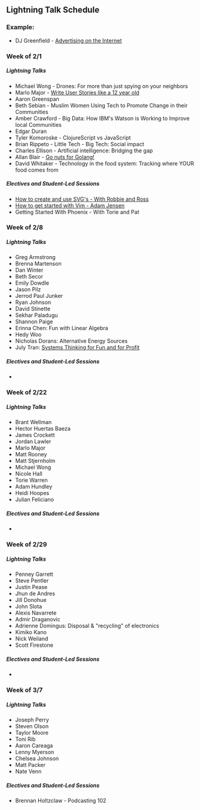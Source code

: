 ## Lightning Talk Schedule

### Example:

* DJ Greenfield - [Advertising on the Internet](https://gist.github.com/AllPurposeName/7c117da4b0345eb6b817)

### **Week of 2/1**

##### Lightning Talks

* Michael Wong - Drones: For more than just spying on your neighbors
* Marlo Major - [Write User Stories like a 12 year old](https://gist.github.com/marlomajor/d00c043df9305aa8629a)
* Aaron Greenspan
* Beth Sebian - Muslim Women Using Tech to Promote Change in their Communities
* Amber Crawford - Big Data: How IBM's Watson is Working to Improve local Communities
* Edgar Duran
* Tyler Komoroske - ClojureScript vs JavaScript
* Brian Rippeto - Little Tech - Big Tech: Social impact
* Charles Ellison - Artificial intelligence: Bridging the gap
* Allan Blair - [Go nuts for Golang!](https://gist.github.com/e913e60955f6c540e353.git)
* David Whitaker - Technology in the food system: Tracking where YOUR food comes from

##### Electives and Student-Led Sessions

* [How to create and use SVG's - With Robbie and Ross](https://gist.github.com/rossedfort/39eb6e9dc6da99677047)
* [How to get started with Vim - Adam Jensen](https://gist.github.com/adamki/cb0e52a096ad53be70db)
* Getting Started With Phoenix - With Torie and Pat

### **Week of 2/8**

##### Lightning Talks

* Greg Armstrong
* Brenna Martenson
* Dan Winter
* Beth Secor
* Emily Dowdle
* Jason Pilz
* Jerrod Paul Junker
* Ryan Johnson
* David Stinette
* Sekhar Paladugu
* Shannon Paige
* Erinna Chen: Fun with Linear Algebra
* Hedy Woo
* Nicholas Dorans: Alternative Energy Sources
* July Tran: [Systems Thinking for Fun and for Profit](https://gist.github.com/julyytran/737832cd2e4d611f2cfe)

##### Electives and Student-Led Sessions

* 

### **Week of 2/22**

##### Lightning Talks


* Brant Wellman
* Hector Huertas Baeza
* James Crockett
* Jordan Lawler
* Marlo Major
* Matt Rooney
* Matt Stjernholm
* Michael Wong
* Nicole Hall
* Torie Warren
* Adam Hundley
* Heidi Hoopes
* Julian Feliciano

##### Electives and Student-Led Sessions

* 

### **Week of 2/29**

##### Lightning Talks

* Penney Garrett
* Steve Pentler
* Justin Pease
* Jhun de Andres
* Jill Donohue
* John Slota
* Alexis Navarrete
* Admir Draganovic
* Adrienne Domingus: Disposal & "recycling" of electronics
* Kimiko Kano
* Nick Weiland
* Scott Firestone

##### Electives and Student-Led Sessions

* 

### **Week of 3/7**

##### Lightning Talks

* Joseph Perry
* Steven Olson
* Taylor Moore
* Toni Rib
* Aaron Careaga
* Lenny Myerson
* Chelsea Johnson
* Matt Packer
* Nate Venn

##### Electives and Student-Led Sessions

* Brennan Holtzclaw - Podcasting 102
